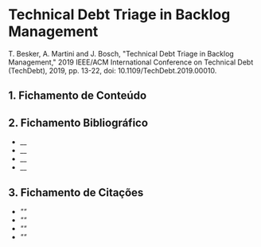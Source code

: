 # Technical Debt Triage in Backlog Management

T. Besker, A. Martini and J. Bosch, "Technical Debt Triage in Backlog Management," 2019 IEEE/ACM International Conference on Technical Debt (TechDebt), 2019, pp. 13-22, doi: 10.1109/TechDebt.2019.00010.

## 1. Fichamento de Conteúdo



## 2. Fichamento Bibliográfico 

* __
* __
* __
* __

## 3. Fichamento de Citações 

* _""_
* _""_
* _""_
* _""_
